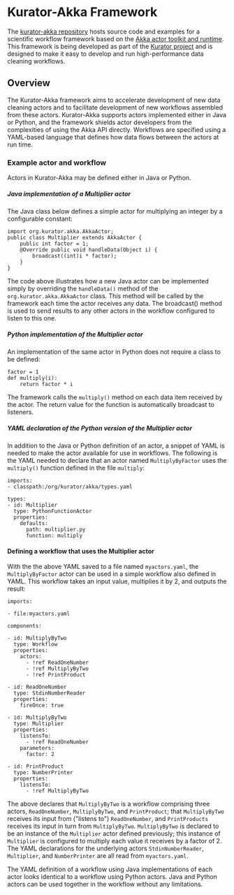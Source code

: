 Kurator-Akka Framework
======================

The [kurator-akka repository](https://github.com/kurator-org/kurator-akka) hosts source code and examples for a scientific workflow framework based on the [Akka actor toolkit and runtime](http://akka.io). This framework is being developed as part of the [Kurator project](http://wiki.datakurator.net/web/Kurator) and is designed to make it easy to develop and run high-performance data cleaning workflows.

Overview
--------

The Kurator-Akka framework aims to accelerate development of new data cleaning actors and to facilitate development of new workflows assembled from these actors.  Kurator-Akka supports actors implemented either in Java or Python, and the framework shields actor developers from the complexities of using the Akka API directly.  Workflows are specified using a YAML-based language that defines how data flows between the actors at run time.

### Example actor and workflow

Actors in Kurator-Akka may be defined either in Java or Python.

##### Java implementation of a Multiplier actor

The Java class below defines a simple actor for multiplying an integer by a configurable constant:

    import org.kurator.akka.AkkaActor;
    public class Multiplier extends AkkaActor {
        public int factor = 1;
        @Override public void handleData(Object i) {
        	broadcast((int)i * factor);
        }
    }

The code above illustrates how a new Java actor can be implemented simply by overriding the `handleData()` method of the `org.kurator.akka.AkkaActor` class.  This method will be called by the framework each time the actor receives any data.  The broadcast() method is used to send results to any other actors in the workflow configured to listen to this one.

##### Python implementation of the Multiplier actor

An implementation of the same actor in Python does not require a class to be defined:

    factor = 1
    def multiply(i):
        return factor * i

The framework calls the `multiply()` method on each data item received by the actor.  The return value for the function is automatically broadcast to listeners.

##### YAML declaration of the Python version of the Multiplier actor

In addition to the Java or Python definition of an actor, a snippet of YAML is needed to make the actor available for use in workflows.  The following is the YAML needed to declare that an actor named `MultiplyByFactor` uses the `multiply()` function defined in the file `multiply`:

    imports:
    - classpath:/org/kurator/akka/types.yaml

    types:
    - id: Multiplier
      type: PythonFunctionActor
      properties:
        defaults:
          path: multiplier.py
          function: multiply

#### Defining a workflow that uses the Multiplier actor

With the the above YAML saved to a file named `myactors.yaml`, the `MultiplyByFactor` actor can be used in a simple workflow also defined in YAML. This workflow takes an input value,  multiplies it by 2, and outputs the result:

    imports:

    - file:myactors.yaml

    components:

    - id: MultiplyByTwo
      type: Workflow
      properties:
        actors:
          - !ref ReadOneNumber
          - !ref MultiplyByTwo
          - !ref PrintProduct

    - id: ReadOneNumber
      type: StdinNumberReader
      properties:
        fireOnce: true

    - id: MultiplyByTwo
	  type: Multiplier
      properties:
        listensTo:
          - !ref ReadOneNumber
        parameters:
          factor: 2

    - id: PrintProduct
      type: NumberPrinter
      properties:
        listensTo:
          - !ref MultiplyByTwo

The above declares that `MultiplyByTwo` is a workflow comprising three actors, `ReadOneNumber`, `MultiplyByTwo`, and `PrintProduct`; that `MultiplyByTwo` receives its input from ("listens to") `ReadOneNumber`, and `PrintProducts` receives its input in turn from `MultiplyByTwo`.  `MultiplyByTwo` is declared to be an instance of the `Multiplier` actor defined previously; this instance of `Multiplier` is configured to multiply each value it receives by a factor of 2.  The YAML declarations for the underlying actors `StdinNumberReader`, `Multiplier`, and `NumberPrinter` are all read from `myactors.yaml`.

The YAML definition of a workflow using Java implementations of each actor looks identical to a workflow using Python actors.  Java and Python actors can be used together in the workflow without any limitations.


